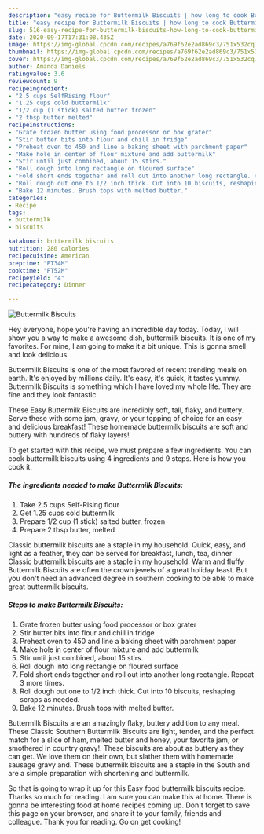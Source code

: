 ```yaml
---
description: "easy recipe for Buttermilk Biscuits | how long to cook Buttermilk Biscuits"
title: "easy recipe for Buttermilk Biscuits | how long to cook Buttermilk Biscuits"
slug: 516-easy-recipe-for-buttermilk-biscuits-how-long-to-cook-buttermilk-biscuits
date: 2020-09-17T17:31:08.435Z
image: https://img-global.cpcdn.com/recipes/a769f62e2ad869c3/751x532cq70/buttermilk-biscuits-recipe-main-photo.jpg
thumbnail: https://img-global.cpcdn.com/recipes/a769f62e2ad869c3/751x532cq70/buttermilk-biscuits-recipe-main-photo.jpg
cover: https://img-global.cpcdn.com/recipes/a769f62e2ad869c3/751x532cq70/buttermilk-biscuits-recipe-main-photo.jpg
author: Amanda Daniels
ratingvalue: 3.6
reviewcount: 9
recipeingredient:
- "2.5 cups SelfRising flour"
- "1.25 cups cold buttermilk"
- "1/2 cup (1 stick) salted butter frozen"
- "2 tbsp butter melted"
recipeinstructions:
- "Grate frozen butter using food processor or box grater"
- "Stir butter bits into flour and chill in fridge"
- "Preheat oven to 450 and line a baking sheet with parchment paper"
- "Make hole in center of flour mixture and add buttermilk"
- "Stir until just combined, about 15 stirs."
- "Roll dough into long rectangle on floured surface"
- "Fold short ends together and roll out into another long rectangle. Repeat 3 more times."
- "Roll dough out one to 1/2 inch thick. Cut into 10 biscuits, reshaping scraps as needed."
- "Bake 12 minutes. Brush tops with melted butter."
categories:
- Recipe
tags:
- buttermilk
- biscuits

katakunci: buttermilk biscuits 
nutrition: 280 calories
recipecuisine: American
preptime: "PT34M"
cooktime: "PT52M"
recipeyield: "4"
recipecategory: Dinner

---
```



![Buttermilk Biscuits](https://img-global.cpcdn.com/recipes/a769f62e2ad869c3/751x532cq70/buttermilk-biscuits-recipe-main-photo.jpg)

Hey everyone, hope you're having an incredible day today. Today, I will show you a way to make a awesome dish, buttermilk biscuits. It is one of my favorites. For mine, I am going to make it a bit unique. This is gonna smell and look delicious.

Buttermilk Biscuits is one of the most favored of recent trending meals on earth. It's enjoyed by millions daily. It's easy, it's quick, it tastes yummy. Buttermilk Biscuits is something which I have loved my whole life. They are fine and they look fantastic.

These Easy Buttermilk Biscuits are incredibly soft, tall, flaky, and buttery. Serve these with some jam, gravy, or your topping of choice for an easy and delicious breakfast! These homemade buttermilk biscuits are soft and buttery with hundreds of flaky layers!


To get started with this recipe, we must prepare a few ingredients. You can cook buttermilk biscuits using 4 ingredients and 9 steps. Here is how you cook it.

<!--inarticleads1-->

##### The ingredients needed to make Buttermilk Biscuits:

1. Take 2.5 cups Self-Rising flour
1. Get 1.25 cups cold buttermilk
1. Prepare 1/2 cup (1 stick) salted butter, frozen
1. Prepare 2 tbsp butter, melted


Classic buttermilk biscuits are a staple in my household. Quick, easy, and light as a feather, they can be served for breakfast, lunch, tea, dinner Classic buttermilk biscuits are a staple in my household. Warm and fluffy Buttermilk Biscuits are often the crown jewels of a great holiday feast. But you don&#39;t need an advanced degree in southern cooking to be able to make great buttermilk biscuits. 

<!--inarticleads2-->

##### Steps to make Buttermilk Biscuits:

1. Grate frozen butter using food processor or box grater
1. Stir butter bits into flour and chill in fridge
1. Preheat oven to 450 and line a baking sheet with parchment paper
1. Make hole in center of flour mixture and add buttermilk
1. Stir until just combined, about 15 stirs.
1. Roll dough into long rectangle on floured surface
1. Fold short ends together and roll out into another long rectangle. Repeat 3 more times.
1. Roll dough out one to 1/2 inch thick. Cut into 10 biscuits, reshaping scraps as needed.
1. Bake 12 minutes. Brush tops with melted butter.


Buttermilk Biscuits are an amazingly flaky, buttery addition to any meal. These Classic Southern Buttermilk Biscuits are light, tender, and the perfect match for a slice of ham, melted butter and honey, your favorite jam, or smothered in country gravy!. These biscuits are about as buttery as they can get. We love them on their own, but slather them with homemade sausage gravy and. These buttermilk biscuits are a staple in the South and are a simple preparation with shortening and buttermilk. 

So that is going to wrap it up for this Easy food buttermilk biscuits recipe. Thanks so much for reading. I am sure you can make this at home. There is gonna be interesting food at home recipes coming up. Don't forget to save this page on your browser, and share it to your family, friends and colleague. Thank you for reading. Go on get cooking!
